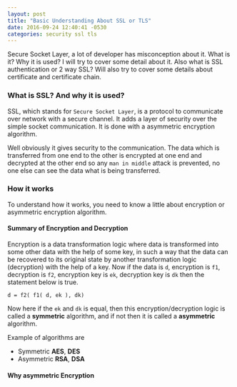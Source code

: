 ```yaml
---
layout: post
title: "Basic Understanding About SSL or TLS"
date: 2016-09-24 12:40:41 -0530
categories: security ssl tls
---
```


Secure Socket Layer, a lot of developer has misconception about it. What is it? Why it is used? I will try to cover 
some detail about it. Also what is SSL authentication or 2 way SSL? Will also try to cover some details about certificate 
and certificate chain.

### What is SSL? And why it is used?

SSL, which stands for `Secure Socket Layer`, is a protocol to communicate over network with a secure channel. It adds a 
layer of security over the simple socket communication. It is done with a asymmetric encryption algorithm.

Well obviously it gives security to the communication. The data which is transferred from one end to the other is encrypted at 
one end and decrypted at the other end so any `man in middle` attack is prevented, no one else can see the data what is being 
transferred.

### How it works

To understand how it works, you need to know a little about encryption or asymmetric encryption algorithm. 

#### Summary of Encryption and Decryption

Encryption is a data transformation logic where data is transformed into some other data with the help of some key, in such a way that the data can be 
recovered to its original state by another transformation logic (decryption) with the help of a key. Now if the data is `d`, 
encryption is `f1`, decryption is `f2`, encryption key is `ek`, decryption key is `dk` then the statement below is true.

```
d = f2( f1( d, ek ), dk)
```

Now here if the `ek` and `dk` is equal, then this encryption/decryption logic is called a **symmetric** algorithm, and if not 
then it is called a **asymmetric** algorithm.

Example of algorithms are

* Symmetric
   **AES**, **DES**
* Asymmetric
   **RSA**, **DSA**

#### Why asymmetric Encryption